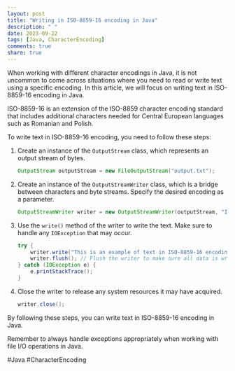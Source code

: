 ```yaml
---
layout: post
title: "Writing in ISO-8859-16 encoding in Java"
description: " "
date: 2023-09-22
tags: [Java, CharacterEncoding]
comments: true
share: true
---
```


When working with different character encodings in Java, it is not uncommon to come across situations where you need to read or write text using a specific encoding. In this article, we will focus on writing text in ISO-8859-16 encoding in Java.

ISO-8859-16 is an extension of the ISO-8859 character encoding standard that includes additional characters needed for Central European languages such as Romanian and Polish.

To write text in ISO-8859-16 encoding, you need to follow these steps:

1. Create an instance of the `OutputStream` class, which represents an output stream of bytes.
   ```java
   OutputStream outputStream = new FileOutputStream("output.txt");
   ```

2. Create an instance of the `OutputStreamWriter` class, which is a bridge between characters and byte streams. Specify the desired encoding as a parameter.
   ```java
   OutputStreamWriter writer = new OutputStreamWriter(outputStream, "ISO-8859-16");
   ```

3. Use the `write()` method of the writer to write the text. Make sure to handle any `IOException` that may occur.
   ```java
   try {
       writer.write("This is an example of text in ISO-8859-16 encoding.");
       writer.flush(); // Flush the writer to make sure all data is written to the underlying output stream
   } catch (IOException e) {
       e.printStackTrace();
   }
   ```

4. Close the writer to release any system resources it may have acquired.
   ```java
   writer.close();
   ```

By following these steps, you can write text in ISO-8859-16 encoding in Java.

Remember to always handle exceptions appropriately when working with file I/O operations in Java.

#Java #CharacterEncoding